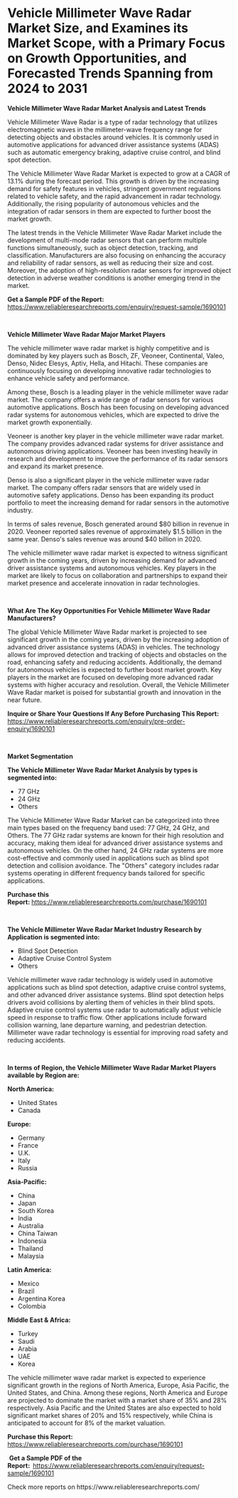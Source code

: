 <p><h1>Vehicle Millimeter Wave Radar Market Size, and Examines its Market Scope, with a Primary Focus on Growth Opportunities, and Forecasted Trends Spanning from 2024 to 2031</h1></p><p><strong>Vehicle Millimeter Wave Radar Market Analysis and Latest Trends</strong></p>
<p><p>Vehicle Millimeter Wave Radar is a type of radar technology that utilizes electromagnetic waves in the millimeter-wave frequency range for detecting objects and obstacles around vehicles. It is commonly used in automotive applications for advanced driver assistance systems (ADAS) such as automatic emergency braking, adaptive cruise control, and blind spot detection.</p><p>The Vehicle Millimeter Wave Radar Market is expected to grow at a CAGR of 13.1% during the forecast period. This growth is driven by the increasing demand for safety features in vehicles, stringent government regulations related to vehicle safety, and the rapid advancement in radar technology. Additionally, the rising popularity of autonomous vehicles and the integration of radar sensors in them are expected to further boost the market growth.</p><p>The latest trends in the Vehicle Millimeter Wave Radar Market include the development of multi-mode radar sensors that can perform multiple functions simultaneously, such as object detection, tracking, and classification. Manufacturers are also focusing on enhancing the accuracy and reliability of radar sensors, as well as reducing their size and cost. Moreover, the adoption of high-resolution radar sensors for improved object detection in adverse weather conditions is another emerging trend in the market.</p></p>
<p><strong>Get a Sample PDF of the Report:&nbsp;</strong> <a href="https://www.reliableresearchreports.com/enquiry/request-sample/1690101">https://www.reliableresearchreports.com/enquiry/request-sample/1690101</a></p>
<p>&nbsp;</p>
<p><strong>Vehicle Millimeter Wave Radar Major Market Players</strong></p>
<p><p>The vehicle millimeter wave radar market is highly competitive and is dominated by key players such as Bosch, ZF, Veoneer, Continental, Valeo, Denso, Nidec Elesys, Aptiv, Hella, and Hitachi. These companies are continuously focusing on developing innovative radar technologies to enhance vehicle safety and performance.</p><p>Among these, Bosch is a leading player in the vehicle millimeter wave radar market. The company offers a wide range of radar sensors for various automotive applications. Bosch has been focusing on developing advanced radar systems for autonomous vehicles, which are expected to drive the market growth exponentially.</p><p>Veoneer is another key player in the vehicle millimeter wave radar market. The company provides advanced radar systems for driver assistance and autonomous driving applications. Veoneer has been investing heavily in research and development to improve the performance of its radar sensors and expand its market presence.</p><p>Denso is also a significant player in the vehicle millimeter wave radar market. The company offers radar sensors that are widely used in automotive safety applications. Denso has been expanding its product portfolio to meet the increasing demand for radar sensors in the automotive industry.</p><p>In terms of sales revenue, Bosch generated around $80 billion in revenue in 2020. Veoneer reported sales revenue of approximately $1.5 billion in the same year. Denso's sales revenue was around $40 billion in 2020.</p><p>The vehicle millimeter wave radar market is expected to witness significant growth in the coming years, driven by increasing demand for advanced driver assistance systems and autonomous vehicles. Key players in the market are likely to focus on collaboration and partnerships to expand their market presence and accelerate innovation in radar technologies.</p></p>
<p>&nbsp;</p>
<p><strong>What Are The Key Opportunities For Vehicle Millimeter Wave Radar Manufacturers?</strong></p>
<p><p>The global Vehicle Millimeter Wave Radar market is projected to see significant growth in the coming years, driven by the increasing adoption of advanced driver assistance systems (ADAS) in vehicles. The technology allows for improved detection and tracking of objects and obstacles on the road, enhancing safety and reducing accidents. Additionally, the demand for autonomous vehicles is expected to further boost market growth. Key players in the market are focused on developing more advanced radar systems with higher accuracy and resolution. Overall, the Vehicle Millimeter Wave Radar market is poised for substantial growth and innovation in the near future.</p></p>
<p><strong>Inquire or Share Your Questions If Any Before Purchasing This Report:</strong> <a href="https://www.reliableresearchreports.com/enquiry/pre-order-enquiry/1690101">https://www.reliableresearchreports.com/enquiry/pre-order-enquiry/1690101</a></p>
<p>&nbsp;</p>
<p><strong>Market Segmentation</strong></p>
<p><strong>The Vehicle Millimeter Wave Radar Market Analysis by types is segmented into:</strong></p>
<p><ul><li>77 GHz</li><li>24 GHz</li><li>Others</li></ul></p>
<p><p>The Vehicle Millimeter Wave Radar Market can be categorized into three main types based on the frequency band used: 77 GHz, 24 GHz, and Others. The 77 GHz radar systems are known for their high resolution and accuracy, making them ideal for advanced driver assistance systems and autonomous vehicles. On the other hand, 24 GHz radar systems are more cost-effective and commonly used in applications such as blind spot detection and collision avoidance. The "Others" category includes radar systems operating in different frequency bands tailored for specific applications.</p></p>
<p><strong>Purchase this Report:&nbsp;</strong><a href="https://www.reliableresearchreports.com/purchase/1690101">https://www.reliableresearchreports.com/purchase/1690101</a></p>
<p>&nbsp;</p>
<p><strong>The Vehicle Millimeter Wave Radar Market Industry Research by Application is segmented into:</strong></p>
<p><ul><li>Blind Spot Detection</li><li>Adaptive Cruise Control System</li><li>Others</li></ul></p>
<p><p>Vehicle millimeter wave radar technology is widely used in automotive applications such as blind spot detection, adaptive cruise control systems, and other advanced driver assistance systems. Blind spot detection helps drivers avoid collisions by alerting them of vehicles in their blind spots. Adaptive cruise control systems use radar to automatically adjust vehicle speed in response to traffic flow. Other applications include forward collision warning, lane departure warning, and pedestrian detection. Millimeter wave radar technology is essential for improving road safety and reducing accidents.</p></p>
<p>&nbsp;</p>
<p><strong>In terms of Region, the Vehicle Millimeter Wave Radar Market Players available by Region are:</strong></p>
<p>
    <p> <strong> North America: </strong>
        <ul>
            <li>United States</li>
            <li>Canada</li>
        </ul>
        </p> 
    <p> <strong> Europe: </strong>
        <ul>
            <li>Germany</li>
            <li>France</li>
            <li>U.K.</li>
            <li>Italy</li>
            <li>Russia</li>
        </ul>
        </p> 
    <p> <strong> Asia-Pacific: </strong>
        <ul>
            <li>China</li>
            <li>Japan</li>
            <li>South Korea</li>
            <li>India</li>
            <li>Australia</li>
            <li>China Taiwan</li>
            <li>Indonesia</li>
            <li>Thailand</li>
            <li>Malaysia</li>
        </ul>
        </p> 
    <p> <strong> Latin America: </strong>
        <ul>
            <li>Mexico</li>
            <li>Brazil</li>
            <li>Argentina Korea</li>
            <li>Colombia</li>
        </ul>
        </p> 
    <p> <strong> Middle East & Africa: </strong>
        <ul>
            <li>Turkey</li>
            <li>Saudi</li>
            <li>Arabia</li>
            <li>UAE</li>
            <li>Korea</li>
        </ul>
    </p>
    </p>
<p><p>The vehicle millimeter wave radar market is expected to experience significant growth in the regions of North America, Europe, Asia Pacific, the United States, and China. Among these regions, North America and Europe are projected to dominate the market with a market share of 35% and 28% respectively. Asia Pacific and the United States are also expected to hold significant market shares of 20% and 15% respectively, while China is anticipated to account for 8% of the market valuation.</p></p>
<p><strong>Purchase this Report: </strong><a href="https://www.reliableresearchreports.com/purchase/1690101">https://www.reliableresearchreports.com/purchase/1690101</a></p>
<p>&nbsp;<strong>Get a Sample PDF of the Report:&nbsp;&nbsp;</strong><a href="https://www.reliableresearchreports.com/enquiry/request-sample/1690101">https://www.reliableresearchreports.com/enquiry/request-sample/1690101</a></p>
<p><strong></strong></p>
<p>Check more reports on https://www.reliableresearchreports.com/</p>